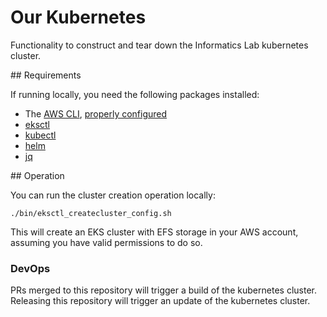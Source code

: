 # Our Kubernetes

Functionality to construct and tear down the Informatics Lab kubernetes cluster.

## Requirements

If running locally, you need the following packages installed:

* The [AWS CLI](https://docs.aws.amazon.com/cli/latest/userguide/cli-chap-install.html), [properly configured](https://docs.aws.amazon.com/cli/latest/userguide/cli-chap-configure.html)
* [eksctl](https://eksctl.io)
* [kubectl](https://kubernetes.io/docs/tasks/tools/install-kubectl/)
* [helm](https://helm.sh/docs/using_helm/#installing-helm)
* [jq](https://stedolan.github.io/jq/)

## Operation

You can run the cluster creation operation locally:

```shell
./bin/eksctl_createcluster_config.sh
```

This will create an EKS cluster with EFS storage in your AWS account, assuming
you have valid permissions to do so.

### DevOps

PRs merged to this repository will trigger a build of the kubernetes cluster.
Releasing this repository will trigger an update of the kubernetes cluster.
